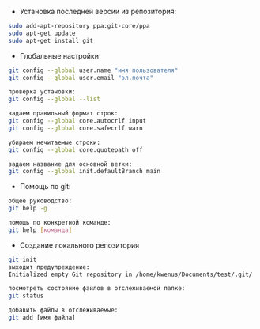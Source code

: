 - Установка последней версии из репозитория:
```bash
sudo add-apt-repository ppa:git-core/ppa
sudo apt-get update
sudo apt-get install git
```

- Глобальные настройки 
```bash
git config --global user.name "имя пользователя"
git config --global user.email "эл.почта"

проверка установки:
git config --global --list

задаем правильный формат строк:
git config --global core.autocrlf input
git config --global core.safecrlf warn

убираем нечитаемые строки:
git config --global core.quotepath off

задаем название для основной ветки:
git config --global init.defaultBranch main
```

- Помощь по git:
```bash
общее руководство:
git help -g

помощь по конкретной команде:
git help [команда]
```

- Создание локального репозитория
```bash
git init
выходит предупреждение:
Initialized empty Git repository in /home/kwenus/Documents/test/.git/

посмотреть состояние файлов в отслеживаемой папке:
git status

добавить файлы в отслеживаемые:
git add [имя файла]

```